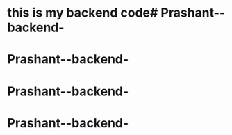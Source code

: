 # this is my backend code# Prashant--backend-
# Prashant--backend-
# Prashant--backend-
# Prashant--backend-
